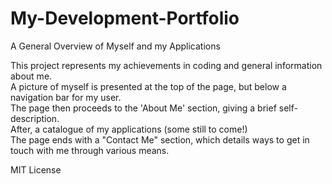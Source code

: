 # My-Development-Portfolio
A General Overview of Myself and my Applications 

This project represents my achievements in coding and general information about me.
<br>A picture of myself is presented at the top of the page, but below a navigation bar for my user.
<br>The page then proceeds to the 'About Me' section, giving a brief self-description.
<br>After, a catalogue of my applications (some still to come!)
<br>The page ends with a "Contact Me" section, which details ways to get in touch with me through various means.

MIT License

